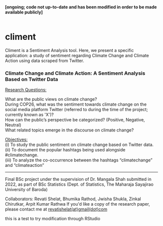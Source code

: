 **[ongoing; code not up-to-date and has been modified in order to be made available publicly]** <br/><br/>
# climent
Climent is a Sentiment Analysis tool. Here, we present a specific application: a study of sentiment regarding Climate Change and Climate Action using data scraped from Twitter.

### Climate Change and Climate Action: A Sentiment Analysis Based on Twitter Data
<ins>Research Questions:</ins> <br/>

What are the public views on climate change? <br/>
During COP26, what was the sentiment towards climate change on the social media platform Twitter (referred to during the time of the project; currently known as 'X')? <br/>
How can the public’s perspective be categorized? (Positive, Negative, Neutral) <br/>
What related topics emerge in the discourse on climate change? <br/>

<ins>Objectives:</ins> <br/>
(i) To study the public sentiment on climate change based on Twitter data. <br/>
(ii) To document the popular hashtags being used alongside #climatechange. <br/>
(iii) To analyze the co-occurrence between the hashtags “climatechange” and “climateaction” <br/>

----

Final BSc project under the supervision of Dr. Mangala Shah submitted in 2022, as part of BSc Statistics (Dept. of Statistics, The Maharaja Sayajirao University of Baroda)

Collaborators:  Revati Shelat, Bhumika Rathod, Jwisha Shukla, Zinkal Chirutkar, Arpit Kumar Rathwa
If you'd like a copy of the research paper, please contact me at [revatishelat(at)gmail(dot)com](mailto:revatishelat@gmail.com)

this is a test to try modification through RStudio

